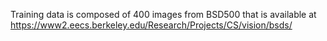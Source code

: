Training data is composed of 400 images from BSD500 that is available at https://www2.eecs.berkeley.edu/Research/Projects/CS/vision/bsds/

